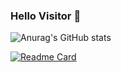 ### Hello Visitor 👋

![Anurag's GitHub stats](https://github-readme-stats.vercel.app/api?username=FrontHead&show_icons=true&theme=shadow_red)

[![Readme Card](https://github-readme-stats.vercel.app/api/pin/?username=FrontHead&repo=github-readme-stats)](https://github.com/anuraghazra/github-readme-stats)
